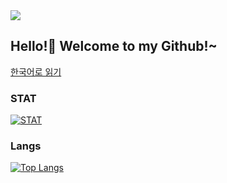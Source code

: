 <image src="https://github.com/bluefirewolf534/bluefirewolf534/blob/master/asset/logo.gif?raw=true">
  
## Hello!👋 Welcome to my Github!~
<a href="https://github.com/bluefirewolf534/bluefirewolf534/blob/master/README_KOR.md">한국어로 읽기</a>

### STAT
[![STAT](https://github-readme-stats.vercel.app/api?username=bluefirewolf534&theme=dark)](https://github.com/bluefirewolf534)

### Langs
[![Top Langs](https://github-readme-stats.vercel.app/api/top-langs/?username=bluefirewolf534&langs_count=8&theme=dark)](https://github.com/bluefirewolf534)

